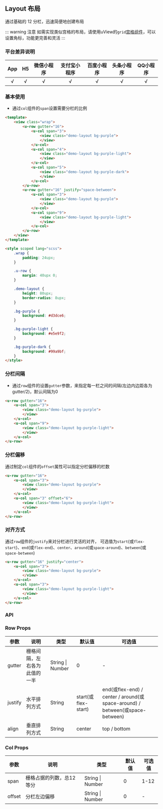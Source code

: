 ## Layout 布局

通过基础的 12 分栏，迅速简便地创建布局  

::: warning 注意
如需实现类似宫格的布局，请使用uView的`grid`[宫格组件](/components/grid.html)，可以设置角标，功能更完善和灵活
:::

### 平台差异说明

|App|H5|微信小程序|支付宝小程序|百度小程序|头条小程序|QQ小程序|
|:-:|:-:|:-:|:-:|:-:|:-:|:-:|
|√|√|√|√|√|√|√|

### 基本使用

- 通过`col`组件的`span`设置需要分栏的比例

```html
<template>
	<view class="wrap">
		<u-row gutter="16">
			<u-col span="3">
				<view class="demo-layout bg-purple">
				</view>
			</u-col>
			<u-col span="4">
				<view class="demo-layout bg-purple-light">
				</view>
			</u-col>
			<u-col span="5">
				<view class="demo-layout bg-purple-dark">
				</view>
			</u-col>
		</u-row>
		<u-row gutter="16" justify="space-between">
			<u-col span="3">
				<view class="demo-layout bg-purple">
				</view>
			</u-col>
			<u-col span="9">
				<view class="demo-layout bg-purple-light">
				</view>
			</u-col>
		</u-row>
	</view>
</template>

<style scoped lang="scss">
	.wrap {
		padding: 24upx;
	}

	.u-row {
		margin: 40upx 0;
	}

	.demo-layout {
		height: 80upx;
		border-radius: 8upx;
	}

	.bg-purple {
		background: #d3dce6;
	}

	.bg-purple-light {
		background: #e5e9f2;
	}

	.bg-purple-dark {
		background: #99a9bf;
	}
</style>
```

### 分栏间隔

- 通过`row`组件的设置`gutter`参数，来指定每一栏之间的间隔(左边内边距各为gutter/2)，默认间隔为0

```html
<u-row gutter="16">
	<u-col span="3">
		<view class="demo-layout bg-purple">
		</view>
	</u-col>
	<u-col span="9">
		<view class="demo-layout bg-purple-light">
		</view>
	</u-col>
</u-row>
```

### 分栏偏移

通过制定`col`组件的`offset`属性可以指定分栏偏移的栏数

```html
<u-row gutter="16">
	<u-col span="3">
		<view class="demo-layout bg-purple">
		</view>
	</u-col>
	<u-col span="3" offset="6">
		<view class="demo-layout bg-purple-light">
		</view>
	</u-col>
</u-row>
```

### 对齐方式

通过`row`组件的`justify`来对分栏进行灵活的对齐，
可选值为`start`(或`flex-start`)、`end`(或`flex-end`)、`center`、`around`(或`space-around`)、`between`(或`space-between`)

```html
<u-row gutter="16" justify="center">
	<u-col span="3">
		<view class="demo-layout bg-purple">
		</view>
	</u-col>
	<u-col span="3">
		<view class="demo-layout bg-purple-light">
		</view>
	</u-col>
</u-row>
```

### API

### Row Props

| 参数          | 说明            | 类型            | 默认值             |  可选值   |
|-------------  |---------------- |---------------|------------------ |-------- |
| gutter | 栅格间隔，左右各为此值的一半  | String \| Number | 0 | - |
| justify | 水平排列方式  | String | start(或flex-start) | end(或flex-end) / center / around(或space-around) / between(或space-between) |
| align | 垂直排列方式 | String | center | top / bottom |

### Col Props

| 参数          | 说明            | 类型            | 默认值             |  可选值   |
|-------------  |---------------- |---------------|------------------ |-------- |
| span | 栅格占据的列数，总12等分  | String \| Number | 0 | 1-12 |
| offset | 分栏左边偏移  | String \| Number | 0 | - |

